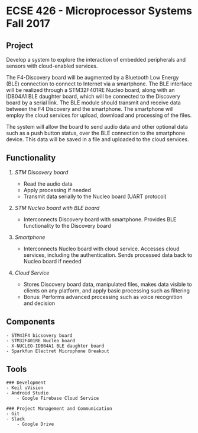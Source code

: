 # **ECSE 426 - Microprocessor Systems Fall 2017**

## Project

Develop a system to explore the interaction of embedded peripherals and sensors with cloud-enabled services.

The F4-Discovery board will be augmented by a Bluetooth Low Energy (BLE) connection to connect to Internet via a smartphone. The BLE interface will be realized through a STM32F401RE Nucleo board, along with an IDB04A1 BLE daughter board, which will be connected to the Discovery board by a serial link. The BLE module should transmit and receive data between the F4 Discovery and the smartphone. The smartphone will employ the cloud services for upload, download and processing of the files.  

 

The system will allow the board to send audio data and other optional data such as a push button status, over the BLE connection to the smartphone device. This data will be saved in a file and uploaded to the cloud services.

## Functionality

1. _STM Discovery board_
	- Read the audio data
	- Apply processing if needed
	- Transmit data serially to the Nucleo board (UART protocol)

2. _STM Nucleo board with BLE board_
	- Interconnects Discovery board with smartphone. Provides BLE functionality to the Discovery board

3. _Smartphone_
	- Interconnects Nucleo board with cloud service. Accesses cloud services, including the authentication. Sends processed data back to Nucleo board if needed

4. _Cloud Service_ 
	- Stores Discovery board data, manipulated files, makes data visible to clients on any platform, and apply basic processing such as filtering
	- Bonus: Performs advanced processing such as voice recognition and decision

## Components
	- STM43F4 bicsovery board
	- STM32F401RE Nucleo board
	- X-NUCLEO-IDB04A1 BLE daughter board
	- Sparkfun Electret Microphone Breakout

## Tools
	
    ### Development
	- Keil uVision
	- Android Studio
        - Google Firebase Cloud Service
	
    ### Project Management and Communication
	- Git
	- Slack
        - Google Drive
